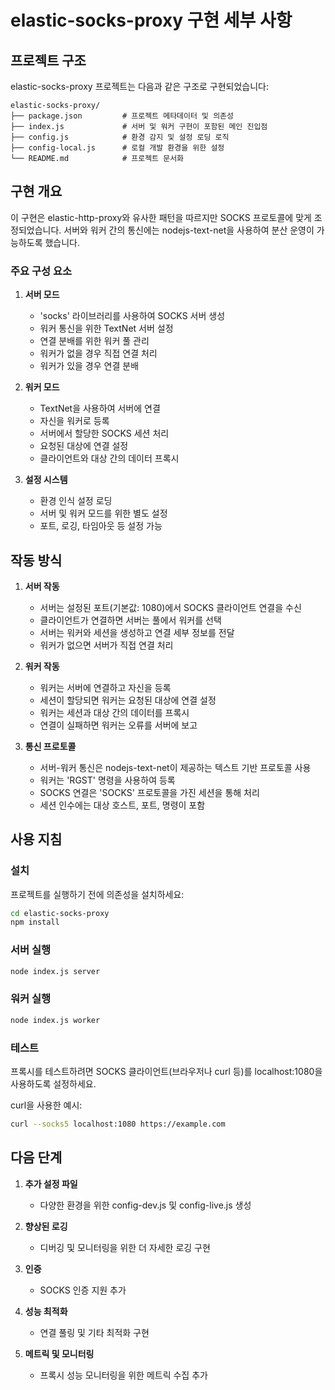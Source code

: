 # elastic-socks-proxy 구현 세부 사항

## 프로젝트 구조

elastic-socks-proxy 프로젝트는 다음과 같은 구조로 구현되었습니다:

```
elastic-socks-proxy/
├── package.json         # 프로젝트 메타데이터 및 의존성
├── index.js             # 서버 및 워커 구현이 포함된 메인 진입점
├── config.js            # 환경 감지 및 설정 로딩 로직
├── config-local.js      # 로컬 개발 환경을 위한 설정
└── README.md            # 프로젝트 문서화
```

## 구현 개요

이 구현은 elastic-http-proxy와 유사한 패턴을 따르지만 SOCKS 프로토콜에 맞게 조정되었습니다. 서버와 워커 간의 통신에는 nodejs-text-net을 사용하여 분산 운영이 가능하도록 했습니다.

### 주요 구성 요소

1. **서버 모드**
   - 'socks' 라이브러리를 사용하여 SOCKS 서버 생성
   - 워커 통신을 위한 TextNet 서버 설정
   - 연결 분배를 위한 워커 풀 관리
   - 워커가 없을 경우 직접 연결 처리
   - 워커가 있을 경우 연결 분배

2. **워커 모드**
   - TextNet을 사용하여 서버에 연결
   - 자신을 워커로 등록
   - 서버에서 할당한 SOCKS 세션 처리
   - 요청된 대상에 연결 설정
   - 클라이언트와 대상 간의 데이터 프록시

3. **설정 시스템**
   - 환경 인식 설정 로딩
   - 서버 및 워커 모드를 위한 별도 설정
   - 포트, 로깅, 타임아웃 등 설정 가능

## 작동 방식

1. **서버 작동**
   - 서버는 설정된 포트(기본값: 1080)에서 SOCKS 클라이언트 연결을 수신
   - 클라이언트가 연결하면 서버는 풀에서 워커를 선택
   - 서버는 워커와 세션을 생성하고 연결 세부 정보를 전달
   - 워커가 없으면 서버가 직접 연결 처리

2. **워커 작동**
   - 워커는 서버에 연결하고 자신을 등록
   - 세션이 할당되면 워커는 요청된 대상에 연결 설정
   - 워커는 세션과 대상 간의 데이터를 프록시
   - 연결이 실패하면 워커는 오류를 서버에 보고

3. **통신 프로토콜**
   - 서버-워커 통신은 nodejs-text-net이 제공하는 텍스트 기반 프로토콜 사용
   - 워커는 'RGST' 명령을 사용하여 등록
   - SOCKS 연결은 'SOCKS' 프로토콜을 가진 세션을 통해 처리
   - 세션 인수에는 대상 호스트, 포트, 명령이 포함

## 사용 지침

### 설치

프로젝트를 실행하기 전에 의존성을 설치하세요:

```bash
cd elastic-socks-proxy
npm install
```

### 서버 실행

```bash
node index.js server
```

### 워커 실행

```bash
node index.js worker
```

### 테스트

프록시를 테스트하려면 SOCKS 클라이언트(브라우저나 curl 등)를 localhost:1080을 사용하도록 설정하세요.

curl을 사용한 예시:

```bash
curl --socks5 localhost:1080 https://example.com
```

## 다음 단계

1. **추가 설정 파일**
   - 다양한 환경을 위한 config-dev.js 및 config-live.js 생성

2. **향상된 로깅**
   - 디버깅 및 모니터링을 위한 더 자세한 로깅 구현

3. **인증**
   - SOCKS 인증 지원 추가

4. **성능 최적화**
   - 연결 풀링 및 기타 최적화 구현

5. **메트릭 및 모니터링**
   - 프록시 성능 모니터링을 위한 메트릭 수집 추가
